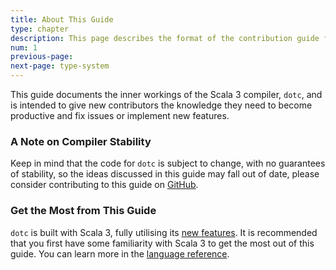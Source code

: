 ```yaml
---
title: About This Guide
type: chapter
description: This page describes the format of the contribution guide for the Scala 3 compiler.
num: 1
previous-page:
next-page: type-system
---
```


This guide documents the inner workings of the Scala 3 compiler, `dotc`,
and is intended to give new contributors the knowledge they need to
become productive and fix issues or implement new features.

### A Note on Compiler Stability

Keep in mind that the code for `dotc` is subject to change, with no
guarantees of stability, so the ideas discussed in this guide may
fall out of date, please consider contributing to this guide
on [GitHub](https://github.com/scala/docs.scala-lang/tree/main/_overviews/scala3-contribution).

### Get the Most from This Guide

`dotc` is built with Scala 3, fully utilising its [new features](/scala3/new-in-scala3.html).
It is recommended that you first have some familiarity with Scala 3
to get the most out of this guide. You can learn more in the [language reference](/scala3/reference/overview.html).
